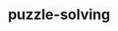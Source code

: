 ---
title: puzzle-solving
layout: genome-project/gene
planted: 2023-11-05 15:47:41
tended: 2023-11-05 15:47:41
status: seedling
---